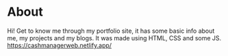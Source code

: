 # About

Hi! Get to know me through my portfolio site, it has some basic info about me, my projects and my blogs. It was made using HTML, CSS and some JS.
https://cashmanagerweb.netlify.app/
